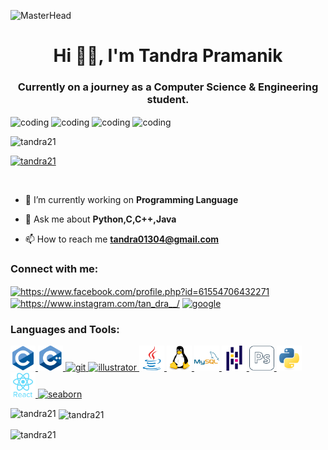 ![MasterHead](https://media.licdn.com/dms/image/D5612AQHt2TGC_ets2g/article-cover_image-shrink_600_2000/0/1699831249540?e=2147483647&v=beta&t=--XlPJVsm6KxTXZHXnKVhgN8f5JTjZfm1a0U5uK5JcM)

<h1 align="center">Hi 🙋‍♀️, I'm Tandra Pramanik</h1>
<h3 align="center">Currently on a journey as a Computer Science & Engineering student.</h3>

<img align="center" alt="coding" width="200" src="https://gifdb.com/images/high/virtual-youtuber-computer-hacking-4b66n1yzgy3l9apj.gif"> <img align="center" alt="coding" width="200" src="https://shared.akamai.steamstatic.com/store_item_assets/steam/apps/1959390/extras/itchio_GIF_DarkLibrary.gif?t=1717803807"> <img align="center" alt="coding" width="200" src="https://giffiles.alphacoders.com/174/1744.gif"> <img align="center" alt="coding" width="200" src="https://i.pinimg.com/originals/67/5b/b6/675bb6b2ea36a6d4f5c32ffc9744147d.gif">

<p align="left"> <img src="https://komarev.com/ghpvc/?username=tandra21&label=Profile%20views&color=0e75b6&style=flat" alt="tandra21" /> </p>

<p align="left"> <a href="https://github.com/ryo-ma/github-profile-trophy"><img src="https://github-profile-trophy.vercel.app/?username=tandra21" alt="tandra21" /></a> </p>

<p align="left"> <a href="https://twitter.com/" target="blank"><img src="https://img.shields.io/twitter/follow/?logo=twitter&style=for-the-badge" alt="" /></a> </p>

- 🔭 I’m currently working on **Programming Language**

- 💬 Ask me about **Python,C,C++,Java**

- 📫 How to reach me **tandra01304@gmail.com**

<h3 align="left">Connect with me:</h3>
<p align="left">
<a href="https://fb.com/https://www.facebook.com/profile.php?id=61554706432271" target="blank"><img align="center" src="https://raw.githubusercontent.com/rahuldkjain/github-profile-readme-generator/master/src/images/icons/Social/facebook.svg" alt="https://www.facebook.com/profile.php?id=61554706432271" height="30" width="40" /></a>
<a href="https://instagram.com/https://www.instagram.com/tan_dra__/" target="blank"><img align="center" src="https://raw.githubusercontent.com/rahuldkjain/github-profile-readme-generator/master/src/images/icons/Social/instagram.svg" alt="https://www.instagram.com/tan_dra__/" height="30" width="40" /></a>
<a href="https://www.youtube.com/c/google" target="blank"><img align="center" src="https://raw.githubusercontent.com/rahuldkjain/github-profile-readme-generator/master/src/images/icons/Social/youtube.svg" alt="google" height="30" width="40" /></a>
</p>

<h3 align="left">Languages and Tools:</h3>
<p align="left"> <a href="https://www.cprogramming.com/" target="_blank" rel="noreferrer"> <img src="https://raw.githubusercontent.com/devicons/devicon/master/icons/c/c-original.svg" alt="c" width="40" height="40"/> </a> <a href="https://www.w3schools.com/cpp/" target="_blank" rel="noreferrer"> <img src="https://raw.githubusercontent.com/devicons/devicon/master/icons/cplusplus/cplusplus-original.svg" alt="cplusplus" width="40" height="40"/> </a> <a href="https://git-scm.com/" target="_blank" rel="noreferrer"> <img src="https://www.vectorlogo.zone/logos/git-scm/git-scm-icon.svg" alt="git" width="40" height="40"/> </a> <a href="https://www.adobe.com/in/products/illustrator.html" target="_blank" rel="noreferrer"> <img src="https://www.vectorlogo.zone/logos/adobe_illustrator/adobe_illustrator-icon.svg" alt="illustrator" width="40" height="40"/> </a> <a href="https://www.java.com" target="_blank" rel="noreferrer"> <img src="https://raw.githubusercontent.com/devicons/devicon/master/icons/java/java-original.svg" alt="java" width="40" height="40"/> </a> <a href="https://www.linux.org/" target="_blank" rel="noreferrer"> <img src="https://raw.githubusercontent.com/devicons/devicon/master/icons/linux/linux-original.svg" alt="linux" width="40" height="40"/> </a> <a href="https://www.mysql.com/" target="_blank" rel="noreferrer"> <img src="https://raw.githubusercontent.com/devicons/devicon/master/icons/mysql/mysql-original-wordmark.svg" alt="mysql" width="40" height="40"/> </a> <a href="https://pandas.pydata.org/" target="_blank" rel="noreferrer"> <img src="https://raw.githubusercontent.com/devicons/devicon/2ae2a900d2f041da66e950e4d48052658d850630/icons/pandas/pandas-original.svg" alt="pandas" width="40" height="40"/> </a> <a href="https://www.photoshop.com/en" target="_blank" rel="noreferrer"> <img src="https://raw.githubusercontent.com/devicons/devicon/master/icons/photoshop/photoshop-line.svg" alt="photoshop" width="40" height="40"/> </a> <a href="https://www.python.org" target="_blank" rel="noreferrer"> <img src="https://raw.githubusercontent.com/devicons/devicon/master/icons/python/python-original.svg" alt="python" width="40" height="40"/> </a> <a href="https://reactjs.org/" target="_blank" rel="noreferrer"> <img src="https://raw.githubusercontent.com/devicons/devicon/master/icons/react/react-original-wordmark.svg" alt="react" width="40" height="40"/> </a> <a href="https://seaborn.pydata.org/" target="_blank" rel="noreferrer"> <img src="https://seaborn.pydata.org/_images/logo-mark-lightbg.svg" alt="seaborn" width="40" height="40"/> </a> </p>

<p><img align="left" src="https://github-readme-stats.vercel.app/api/top-langs?username=tandra21&show_icons=true&locale=en&layout=compact" alt="tandra21" /></p>

<p>&nbsp;<img align="center" src="https://github-readme-stats.vercel.app/api?username=tandra21&show_icons=true&locale=en" alt="tandra21" /></p>

<p><img align="center" src="https://github-readme-streak-stats.herokuapp.com/?user=tandra21&" alt="tandra21" /></p>
